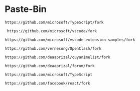 # Paste-Bin
```
https://github.com/microsoft/TypeScript/fork
```
```
 https://github.com/microsoft/vscode/fork
```
```
https://github.com/microsoft/vscode-extension-samples/fork
```
```
https://github.com/vernesong/OpenClash/fork
```
```
https://github.com/deaaprizal/cuyanimelist/fork
```
```
https://github.com/deaaprizal/forum/fork
```
```
https://github.com/microsoft/TypeScript
```
```
https://github.com/facebook/react/fork
```
